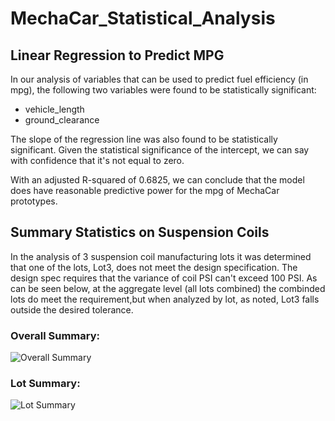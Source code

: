 # MechaCar_Statistical_Analysis

## Linear Regression to Predict MPG

In our analysis of variables that can be used to predict fuel efficiency (in mpg),
the following two variables were found to be statistically significant:
- vehicle_length
- ground_clearance

The slope of the regression line was also found to be statistically significant.
Given the statistical significance of the intercept, we can say with confidence
that it's not equal to zero.

With an adjusted R-squared of 0.6825, we can conclude that the model does have
reasonable predictive power for the mpg of MechaCar prototypes.

## Summary Statistics on Suspension Coils

In the analysis of 3 suspension coil manufacturing lots it was determined that one
of the lots, Lot3, does not meet the design specification.
The design spec requires that the variance of coil PSI can't exceed 100 PSI.
As can be seen below, at the aggregate level (all lots combined) the combinded
lots do meet the requirement,but when analyzed by lot, as noted, Lot3 falls outside the
desired tolerance.

### Overall Summary:

 ![Overall Summary]('total_summary.png')

### Lot Summary:

![Lot Summary]('lot_summary.png')